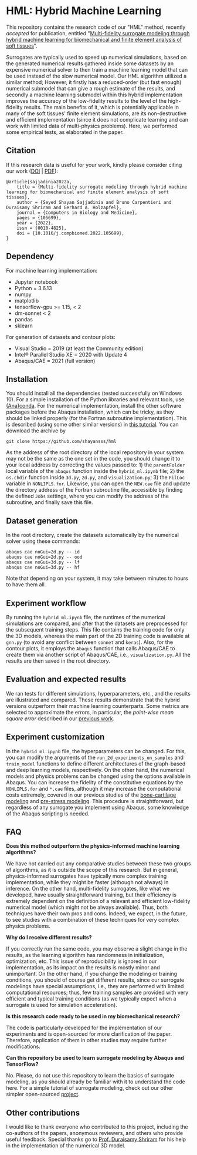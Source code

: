 # HML: Hybrid Machine Learning
This repository contains the research code of our "HML" method, recently *accepted* for publication, entitled "[Multi-fidelity surrogate modeling through hybrid machine learning for biomechanical and finite element analysis of soft tissues](https://shayansss.github.io/files/2022_06_preprint.pdf)".

Surrogates are typically used to speed up numerical simulations, based on the generated numerical results gathered inside some datasets by an expensive numerical solver to then train a machine learning model that can be used instead of the slow numerical model. Our HML algorithm utilized a similar method; However, it firstly has a reduced-order (but fast enough) numerical submodel that can give a rough estimate of the results, and secondly a machine learning submodel within this hybrid implementation improves the accuracy of the low-fidelity results to the level of the high-fidelity results. The main benefits of it, which is potentially applicable in many of the soft tissues' finite element simulations, are its non-destructive and efficient implementation (since it does not complicate learning and can work with limited data of multi-physics problems). Here, we performed some empirical tests, as elaborated in the paper.

## Citation
If this research data is useful for your work, kindly please consider citing our work ([DOI](https://doi.org/10.1016/j.compbiomed.2022.105699) | [PDF](https://shayansss.github.io/files/2022_06_preprint.pdf)):

```
@article{sajjadinia2022a,
    title = {Multi-fidelity surrogate modeling through hybrid machine learning for biomechanical and finite element analysis of soft tissues},
    author = {Seyed Shayan Sajjadinia and Bruno Carpentieri and Duraisamy Shriram and Gerhard A. Holzapfel},
    journal = {Computers in Biology and Medicine},
    pages = {105699},
    year = {2022},
    issn = {0010-4825},
    doi = {10.1016/j.compbiomed.2022.105699},
}
```

## Dependency
For machine learning implementation:
- Jupyter notebook
- Python = 3.6.13
- numpy
- matplotlib
- tensorflow-gpu >= 1.15, < 2
- dm-sonnet < 2
- pandas
- sklearn

For generation of datasets and contour plots:
- Visual Studio = 2019 (at least the Community edition)
- Intel® Parallel Studio XE = 2020 with Update 4
- Abaqus/CAE = 2021 (full version)

## Installation
You should install all the dependencies (tested successfully on Windows 10). For a simple installation of the Python libraries and relevant tools, use [(Ana)conda](https://www.anaconda.com/). For the numerical implementation, install the other software packages before the Abaqus installation, which can be tricky, as they should be linked properly (for the Fortran subroutine implementation). This is described (using some other similar versions) in [this tutorial](http://dx.doi.org/10.13140/RG.2.2.33539.32800). You can download the archive by

    git clone https://github.com/shayansss/hml

As the address of the root directory of the local repository in your system may not be the same as the one set in the code, you should change it to your local address by correcting the values passed to: 1) the `parentFolder` local variable of the `abaqus` function inside the `hybrid_ml.ipynb` file; 2) the `os.chdir` function inside `3d.py`, `2d.py`, and `visualization.py`; 3) the `FilLoc` variable in `NONLIPLS.for`. Likewise, you can open the `NEW.cae` file and update the directory address of the Fortran subroutine file, accessible by finding the defined `Jobs` settings, where you can modify the address of the subroutine, and finally save this file.

## Dataset generation
In the root directory, create the datasets automatically by the numerical solver using these commands:

    abaqus cae noGui=2d.py -- id
    abaqus cae noGui=2d.py -- ood
    abaqus cae noGui=3d.py -- lf
    abaqus cae noGui=3d.py -- hf

 Note that depending on your system, it may take between minutes to hours to have them all.

## Experiment workflow
By running the `hybrid_ml.ipynb` file, the runtimes of the numerical simulations are compared, and after that the datasets are preprocessed for the subsequent training steps. This file contains the training code for only the 3D models, whereas the main part of the 2D training code is available at `gnn.py` (to avoid any conflict between `sonnet` and `keras`). Also, for the contour plots, it employs the `Abaqus` function that calls Abaqus/CAE to create them via another script of Abaqus/CAE, i.e., `visualization.py`. All the results are then saved in the root directory.

## Evaluation and expected results
We ran tests for different simulations, hyperparameters, etc., and the results are illustrated and compared. These results demonstrate that the hybrid versions outperform their machine learning counterparts. Some metrics are selected to approximate the errors, in particular, the *point-wise mean square error* described in our [previous work](https://shayansss.github.io/files/2021_11.pdf).

## Experiment customization
In the `hybrid_ml.ipynb` file, the hyperparameters can be changed. For this, you can modify the arguments of the `run_2d_experiments_on_samples` and `train_model` functions to define different architectures of the graph-based and deep learning models, respectively. On the other hand, the numerical models and physics problems can be changed using the options available in Abaqus. You can increase the fidelity of the constitutive equations by the `NONLIPLS.for` and `*.cae` files, although it may increase the computational costs extremely, covered in our previous studies of the [bone-cartilage modeling](https://shayansss.github.io/files/2019_09_preprint.pdf) and [pre-stress modeling](https://shayansss.github.io/files/2021_02.pdf). This procedure is straightforward, but regardless of any surrogate you implement using Abaqus, some knowledge of the Abaqus scripting is needed.

## FAQ

**Does this method outperform the physics-informed machine learning algorithms?**

We have not carried out any comparative studies between these two groups of algorithms, as it is outside the scope of this research. But in general, physics-informed surrogates have typically more complex training implementation, while they might be faster (although not always) in inference. On the other hand, multi-fidelity surrogates, like what we developed, have usually straightforward training, but their efficiency is extremely dependent on the definition of a relevant and efficient low-fidelity numerical model (which might not be always available). Thus, both techniques have their own pros and cons. Indeed, we expect, in the future, to see studies with a combination of these techniques for very complex physics problems.

**Why do I receive different results?**

If you correctly run the same code, you may observe a slight change in the results, as the learning algorithm has randomness in initialization, optimization, etc. This issue of reproducibility is ignored in our implementation, as its impact on the results is mostly minor and unimportant. On the other hand, if you change the modeling or training conditions, you should of course get different results, since our surrogate modelings have special assumptions, i.e., they are performed with limited computational resources; thus, few training samples are provided with very efficient and typical training conditions (as we typically expect when a surrogate is used for simulation acceleration).

**Is this research code ready to be used in my biomechanical research?**

The code is particularly developed for the implementation of our experiments and is open-sourced for more clarification of the paper. Therefore, application of them in other studies may require further modifications. 

**Can this repository be used to learn surrogate modeling by Abaqus and TensorFlow?**

No. Please, do not use this repository to learn the basics of surrogate modeling, as you should already be familiar with it to understand the code here. For a simple tutorial of surrogate modeling, check out our other simpler open-sourced [project](https://github.com/shayansss/pmse).

## Other contributions
I would like to thank everyone who contributed to this project, including the co-authors of the papers, anonymous reviewers, and others who provide useful feedback. Special thanks go to [Prof. Duraisamy Shriram](https://scholar.google.com/citations?user=HtBrxbsAAAAJ&hl=en) for his help in the implementation of the numerical 3D model.

